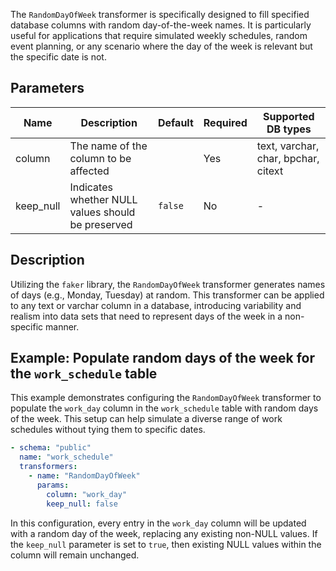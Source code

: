 The `RandomDayOfWeek` transformer is specifically designed to fill specified database columns with random
day-of-the-week names. It is particularly useful for applications that require simulated weekly schedules, random event
planning, or any scenario where the day of the week is relevant but the specific date is not.

## Parameters

| Name      | Description                                       | Default | Required | Supported DB types                  |
|-----------|---------------------------------------------------|---------|----------|-------------------------------------|
| column    | The name of the column to be affected             |         | Yes      | text, varchar, char, bpchar, citext |
| keep_null | Indicates whether NULL values should be preserved | `false` | No       | -                                   |

## Description

Utilizing the `faker` library, the `RandomDayOfWeek` transformer generates names of days (e.g., Monday, Tuesday) at random. 
This transformer can be applied to any text or varchar column in a database, introducing variability and realism 
into data sets that need to represent days of the week in a non-specific manner.

## Example: Populate random days of the week for the `work_schedule` table

This example demonstrates configuring the `RandomDayOfWeek` transformer to populate the `work_day` column in the
`work_schedule` table with random days of the week. This setup can help simulate a diverse range of work schedules
without tying them to specific dates.

```yaml title="RandomDayOfWeek transformer example"
- schema: "public"
  name: "work_schedule"
  transformers:
    - name: "RandomDayOfWeek"
      params:
        column: "work_day"
        keep_null: false
```

In this configuration, every entry in the `work_day` column will be updated with a random day of the week, replacing any
existing non-NULL values. If the `keep_null` parameter is set to `true`, then existing NULL values within the column
will remain unchanged.
